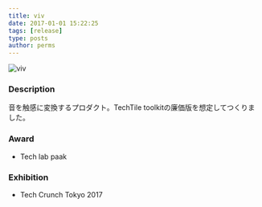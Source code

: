 ```yaml
---
title: viv
date: 2017-01-01 15:22:25
tags: [release]
type: posts
author: perms
---
```


![viv](/img/works/viv_2.png "viv")

### Description
音を触感に変換するプロダクト。TechTile toolkitの廉価版を想定してつくりました。

### Award
- Tech lab paak

### Exhibition
- Tech Crunch Tokyo 2017
